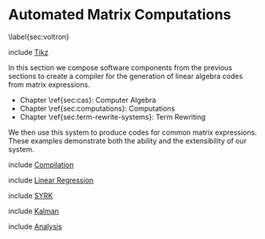 
Automated Matrix Computations
=============================

\label{sec:voltron}

include [Tikz](tikz_megatron.md)

In this section we compose software components from the previous sections to create a compiler for the generation of linear algebra codes from matrix expressions.

*   Chapter \ref{sec:cas}: Computer Algebra
*   Chapter \ref{sec:computations}: Computations
*   Chapter \ref{sec:term-rewrite-systems}: Term Rewriting

We then use this system to produce codes for common matrix expressions.  These examples demonstrate both the ability and the extensibility of our system.

include [Compilation](matrix-compilation.md)

include [Linear Regression](linear-regression.md)

include [SYRK](syrk.md)

include [Kalman](kalman.md)

include [Analysis](math-num-linalg-analysis.md)
